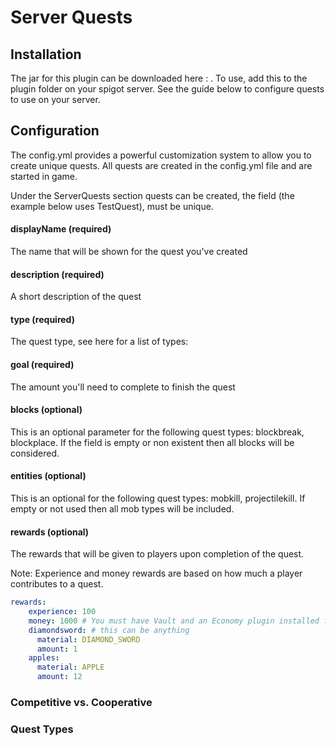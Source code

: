 # Server Quests
 
## Installation
The jar for this plugin can be downloaded here : . To use, add this to the plugin folder on your spigot server.
See the guide below to configure quests to use on your server.

## Configuration
The config.yml provides a powerful customization system to allow you to create 
unique quests. All quests are created in the config.yml file and are started in game.

Under the ServerQuests section quests can be created, the field (the example below uses TestQuest),
must be unique.

#### displayName (required) 

The name that will be shown for the quest you've created

#### description (required)

A short description of the quest

#### type (required)
The quest type, see here for a list of types: 

#### goal (required)
The amount you'll need to complete to finish the quest

#### blocks (optional)
This is an optional parameter for the following quest types: 
blockbreak, blockplace. If the field is empty or non existent then all blocks will be considered.

#### entities (optional)
This is an optional for the following quest types: mobkill, projectilekill.
If empty or not used then all mob types will be included.

#### rewards (optional)
The rewards that will be given to players upon completion of the quest. 

Note: Experience and money rewards are based on how much a player contributes to a quest.
```yaml 
rewards:
    experience: 100
    money: 1000 # You must have Vault and an Economy plugin installed for this to work
    diamondsword: # this can be anything
      material: DIAMOND_SWORD
      amount: 1
    apples:
      material: APPLE
      amount: 12
```

### Competitive vs. Cooperative


### Quest Types
